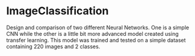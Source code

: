 # ImageClassification
Design and comparison of two different Neural Networks. One is a simple CNN while the other is a little bit more advanced model created using transfer learning. This model was trained and tested on a simple dataset containing 220 images and 2 classes. 
